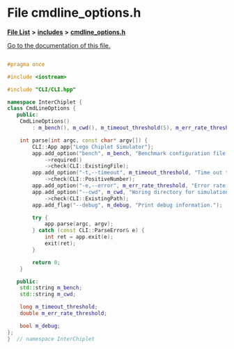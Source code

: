 
# File cmdline\_options.h

[**File List**](files.md) **>** [**includes**](dir_943fa6db2bfb09b7dcf1f02346dde40e.md) **>** [**cmdline\_options.h**](cmdline__options_8h.md)

[Go to the documentation of this file.](cmdline__options_8h.md) 

```C++

#pragma once

#include <iostream>

#include "CLI/CLI.hpp"

namespace InterChiplet {
class CmdLineOptions {
   public:
    CmdLineOptions()
        : m_bench(), m_cwd(), m_timeout_threshold(5), m_err_rate_threshold(0.005), m_debug(false) {}

    int parse(int argc, const char* argv[]) {
        CLI::App app{"Lego Chiplet Simulator"};
        app.add_option("bench", m_bench, "Benchmark configuration file (.yml)")
            ->required()
            ->check(CLI::ExistingFile);
        app.add_option("-t,--timeout", m_timeout_threshold, "Time out threshold, in time of round.")
            ->check(CLI::PositiveNumber);
        app.add_option("-e,--error", m_err_rate_threshold, "Error rate when quit simulation.");
        app.add_option("--cwd", m_cwd, "Woring directory for simulation.")
            ->check(CLI::ExistingPath);
        app.add_flag("--debug", m_debug, "Print debug information.");

        try {
            app.parse(argc, argv);
        } catch (const CLI::ParseError& e) {
            int ret = app.exit(e);
            exit(ret);
        }

        return 0;
    }

   public:
    std::string m_bench;
    std::string m_cwd;

    long m_timeout_threshold;
    double m_err_rate_threshold;

    bool m_debug;
};
}  // namespace InterChiplet

```